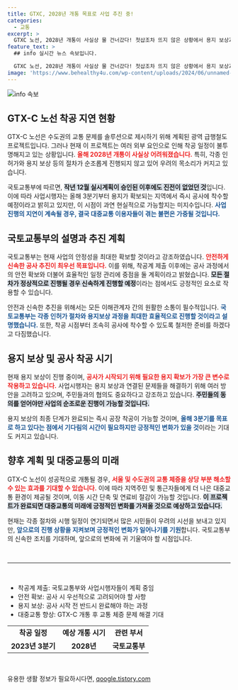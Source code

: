 ```yaml
---
title: GTXC, 2028년 개통 목표로 사업 추진 중!
categories:
  - 교통
excerpt: >
  GTXC 노선, 2028년 개통이 사실상 물 건너갔다! 첫삽조차 뜨지 않은 상황에서 용지 보상과 인허가 절차가 지연되고 있어, 환승의 꿈은 언제쯤 이뤄질까? 클릭해 더 알아보세요!
feature_text: >
  ## info 실시간 뉴스 속보입니다.

  GTXC 노선, 2028년 개통이 사실상 물 건너갔다! 첫삽조차 뜨지 않은 상황에서 용지 보상과 인허가 절차가 지연되고 있어, 환승의 꿈은 언제쯤 이뤄질까? 클릭해 더 알아보세요!
image: 'https://www.behealthy4u.com/wp-content/uploads/2024/06/unnamed-file.png'
---
```


<p><img src="https://www.behealthy4u.com/wp-content/uploads/2024/06/unnamed-file.png" alt="info 속보" /></p>

<h2 data-ke-size="size26">GTX-C 노선 착공 지연 현황</h2>

<p data-ke-size="size16">GTX-C 노선은 수도권의 교통 문제를 솔루션으로 제시하기 위해 계획된 광역 급행철도 프로젝트입니다. 그러나 현재 이 프로젝트는 여러 외부 요인으로 인해 착공 일정이 불투명해지고 있는 상황입니다. <b><span style="color: #ee2323;">올해 2028년 개통이 사실상 어려워졌습니다.</span></b> 특히, 각종 인허가와 용지 보상 등의 절차가 순조롭게 진행되지 않고 있어 우려의 목소리가 커지고 있습니다.</p>

<p data-ke-size="size16">국토교통부에 따르면, <b><span style="background-color: #21538527;">작년 12월 실시계획이 승인된 이후에도 진전이 없었던 것</span></b>입니다. 이에 따라 사업시행자는 올해 3분기부터 용지가 확보되는 지역에서 즉시 공사에 착수할 예정이라고 밝히고 있지만, 이 시점이 과연 현실적으로 가능할지는 미지수입니다. <b><span style="color: #1a5490;">사업진행의 지연이 계속될 경우, 결국 대중교통 이용자들이 겪는 불편은 가중될 것입니다.</span></b> </p>

<h2 data-ke-size="size26">국토교통부의 설명과 추진 계획</h2>

<p data-ke-size="size16">국토교통부는 현재 사업의 안정성을 최대한 확보할 것이라고 강조하였습니다. <b><span style="color: #ee2323;">안전하게 신속한 공사 추진이 최우선 목표입니다.</span></b> 이를 위해, 착공계 제출 이후에는 공사 과정에서의 안전 확보와 더불어 효율적인 일정 관리에 중점을 둘 계획이라고 밝혔습니다. <b><span style="background-color: #21538527;">모든 절차가 정상적으로 진행될 경우 신속하게 진행할 예정</span></b>이라는 점에서도 긍정적인 요소로 작용할 수 있습니다.</p>

<p data-ke-size="size16">안전과 신속한 추진을 위해서는 모든 이해관계자 간의 원활한 소통이 필수적입니다. <b><span style="color: #1a5490;">국토교통부는 각종 인허가 절차와 용지보상 과정을 최대한 효율적으로 진행할 것이라고 설명했습니다.</span></b> 또한, 착공 시점부터 조속히 공사에 착수할 수 있도록 철저한 준비를 하겠다고 다짐했습니다.</p>

<h2 data-ke-size="size26">용지 보상 및 공사 착공 시기</h2>

<p data-ke-size="size16">현재 용지 보상이 진행 중이며, <b><span style="color: #ee2323;">공사가 시작되기 위해 필요한 용지 확보가 가장 큰 변수로 작용하고 있습니다.</span></b> 사업시행자는 용지 보상과 연결된 문제들을 해결하기 위해 여러 방안을 고려하고 있으며, 주민들과의 협의도 중요하다고 강조하고 있습니다. <b><span style="background-color: #21538527;">주민들의 동의를 얻어야만 사업의 순조로운 진행이 가능할 것입니다.</span></b></p>

<p data-ke-size="size16">용지 보상의 최종 단계가 완료되는 즉시 공장 착공이 가능할 것이며, <b><span style="color: #1a5490;">올해 3분기를 목표로 하고 있다는 점에서 기다림의 시간이 필요하지만 긍정적인 변화가 있을 것</span></b>이라는 기대도 커지고 있습니다.</p>

<h2 data-ke-size="size26">향후 계획 및 대중교통의 미래</h2>

<p data-ke-size="size16">GTX-C 노선이 성공적으로 개통될 경우, <b><span style="color: #ee2323;">서울 및 수도권의 교통 체증을 상당 부분 해소할 수 있는 효과를 기대할 수 있습니다.</span></b> 이에 따라 지역주민 및 통근자들에게 더 나은 대중교통 환경이 제공될 것이며, 이동 시간 단축 및 연료비 절감이 가능할 것입니다. <b><span style="background-color: #21538527;">이 프로젝트가 완료되면 대중교통의 미래에 긍정적인 변화를 가져올 것으로 예상하고 있습니다.</span></b> </p>

<p data-ke-size="size16">현재는 각종 절차와 시행 일정이 연기되면서 많은 시민들이 우려의 시선을 보내고 있지만, <b><span style="color: #1a5490;">앞으로의 진행 상황을 지켜보며 긍정적인 변화가 일어나기를 기원</span></b>합니다. 국토교통부의 신속한 조치를 기대하며, 앞으로의 변화에 귀 기울여야 할 시점입니다.</p>

<p><br>
<hr>
<br></p>

<ul>
    <li>착공계 제출: 국토교통부와 사업시행자들이 계획 중임</li>
    <li>안전 확보: 공사 시 우선적으로 고려되어야 할 사항</li>
    <li>용지 보상: 공사 시작 전 반드시 완료해야 하는 과정</li>
    <li>대중교통 향상: GTX-C 개통 후 교통 체증 문제 해결 기대</li>
</ul>

<table style="width: 100%;">
    <tr>
        <td style="text-align: center; height: 17px;"><b>착공 일정</b></td>
        <td style="text-align: center; height: 17px;"><b>예상 개통 시기</b></td>
        <td style="text-align: center; height: 17px;"><b>관련 부서</b></td>
    </tr>
    <tr>
        <td style="text-align: center; height: 17px;"><b>2023년 3분기</b></td>
        <td style="text-align: center; height: 17px;"><b>2028년</b></td>
        <td style="text-align: center; height: 17px;"><b>국토교통부</b></td>
    </tr>
</table>

<p><br></p>
유용한 생활 정보가 필요하시다면, <a href="https://qoogle.tistory.com" rel="dofollow">qoogle.tistory.com</a>


